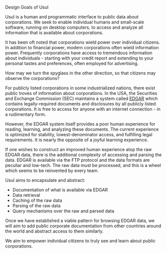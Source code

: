 Design Goals of Usul

Usul is a human and programmatic interface to public data about corporations. We seek to enable individual humans and small-scale software, running on desktop computers, to access and analyze all information that is available about corporations.

It has been oft noted that corporations wield power over individual citizens. In addition to financial power, modern corporations often wield information power. Frequently corporations have access to tremendous information about individuals - starting with your credit report and extending to your personal tastes and preferences, often employed for advertising.

How may we turn the spyglass in the other direction, so that citizens may observe the corporations?

For publicly listed corporations in some industrialized nations, there exist public troves of information about corporations. In the USA, the Securities and Exchange Commission (SEC) maintains a system called [EDGAR][] which contains legally-required documents and disclosures by all publicly listed corporations. It is free to access for anyone with an internet connection - in a rudimentary form.

However, the EDGAR system itself provides a poor human experience for reading, learning, and analyzing these documents. The current experience is optimized for stability, lowest-denominator access, and fulfilling legal requirements. It is nearly the opposite of a joyful learning experience.

If one wishes to construct an improved human experience atop the raw EDGAR data, there is the additional complexity of accessing and parsing the data. EDGAR is available via the FTP protocol and the data formats are peculiar and low-tech. The raw data must be processed, and this is a wheel which seems to be reinvented by every team.

Usul aims to encapsulate and abstract:

- Documentation of what is available via EDGAR
- Data retrieval
- Caching of the raw data
- Parsing of the raw data
- Query mechanisms over the raw and parsed data

Once we have established a viable pattern for browsing EDGAR data, we will aim to add public corporate documentation from other countries around the world and abstract access to them similarly.

We aim to empower individual citizens to truly see and learn about public corporations.

[EDGAR]: https://www.sec.gov/edgar/searchedgar/webusers.htm